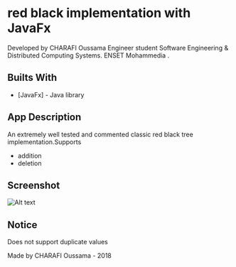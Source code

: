 # red black implementation with JavaFx
Developed by CHARAFI Oussama 
Engineer student
Software Engineering & Distributed Computing Systems.
ENSET Mohammedia .

## Builts With

* [JavaFx] - Java library

## App Description
An extremely well tested and commented classic red black tree implementation.Supports

* addition
* deletion

## Screenshot
![Alt text](https://ibb.co/pz3tkXs)

## Notice
Does not support duplicate values


Made by CHARAFI Oussama - 2018
